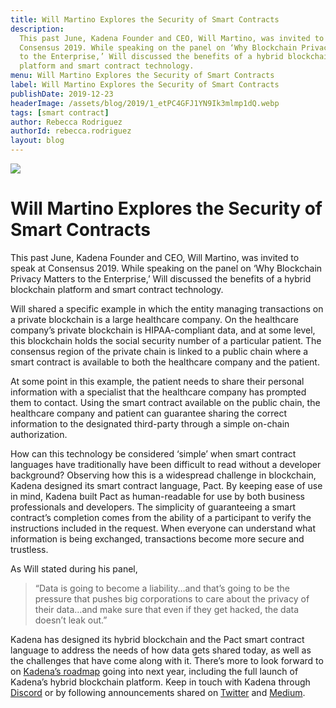 ```yaml
---
title: Will Martino Explores the Security of Smart Contracts
description:
  This past June, Kadena Founder and CEO, Will Martino, was invited to speak at
  Consensus 2019. While speaking on the panel on ‘Why Blockchain Privacy Matters
  to the Enterprise,’ Will discussed the benefits of a hybrid blockchain
  platform and smart contract technology.
menu: Will Martino Explores the Security of Smart Contracts
label: Will Martino Explores the Security of Smart Contracts
publishDate: 2019-12-23
headerImage: /assets/blog/2019/1_etPC4GFJ1YN9Ik3mlmp1dQ.webp
tags: [smart contract]
author: Rebecca Rodriguez
authorId: rebecca.rodriguez
layout: blog
---
```


![](/assets/blog/2019/1_etPC4GFJ1YN9Ik3mlmp1dQ.webp)

# Will Martino Explores the Security of Smart Contracts

This past June, Kadena Founder and CEO, Will Martino, was invited to speak at
Consensus 2019. While speaking on the panel on ‘Why Blockchain Privacy Matters
to the Enterprise,’ Will discussed the benefits of a hybrid blockchain platform
and smart contract technology.

Will shared a specific example in which the entity managing transactions on a
private blockchain is a large healthcare company. On the healthcare company’s
private blockchain is HIPAA-compliant data, and at some level, this blockchain
holds the social security number of a particular patient. The consensus region
of the private chain is linked to a public chain where a smart contract is
available to both the healthcare company and the patient.

At some point in this example, the patient needs to share their personal
information with a specialist that the healthcare company has prompted them to
contact. Using the smart contract available on the public chain, the healthcare
company and patient can guarantee sharing the correct information to the
designated third-party through a simple on-chain authorization.

How can this technology be considered ‘simple’ when smart contract languages
have traditionally have been difficult to read without a developer background?
Observing how this is a widespread challenge in blockchain, Kadena designed its
smart contract language, Pact. By keeping ease of use in mind, Kadena built Pact
as human-readable for use by both business professionals and developers. The
simplicity of guaranteeing a smart contract’s completion comes from the ability
of a participant to verify the instructions included in the request. When
everyone can understand what information is being exchanged, transactions become
more secure and trustless.

As Will stated during his panel,

> “Data is going to become a liability…and that’s going to be the pressure that
> pushes big corporations to care about the privacy of their data…and make sure
> that even if they get hacked, the data doesn’t leak out.”

Kadena has designed its hybrid blockchain and the Pact smart contract language
to address the needs of how data gets shared today, as well as the challenges
that have come along with it. There’s more to look forward to on
[Kadena’s roadmap](https://medium.com/kadena-io/roadmap-for-kadenas-hybrid-blockchain-launch-in-january-2020-3f93d8d2a6e0)
going into next year, including the full launch of Kadena’s hybrid blockchain
platform. Keep in touch with Kadena through
[Discord](https://discordapp.com/invite/bsUcWmX?utm_source=tropyc) or by
following announcements shared on [Twitter](https://twitter.com/kadena_io) and
[Medium](https://medium.com/kadena-io).
